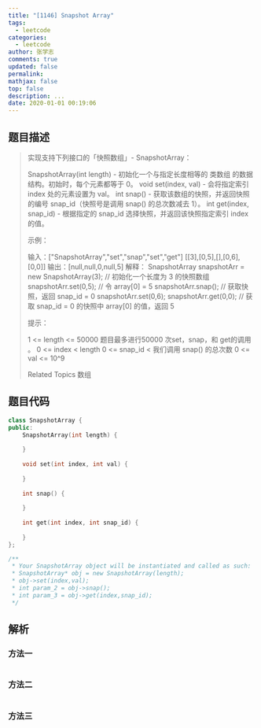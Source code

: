 ```yaml
---
title: "[1146] Snapshot Array"
tags:
  - leetcode
categories:
  - leetcode
author: 张学志
comments: true
updated: false
permalink:
mathjax: false
top: false
description: ...
date: 2020-01-01 00:19:06
---
```


## 题目描述

> 实现支持下列接口的「快照数组」- SnapshotArray： 
> 
> 
> SnapshotArray(int length) - 初始化一个与指定长度相等的 类数组 的数据结构。初始时，每个元素都等于 0。 
> void set(index, val) - 会将指定索引 index 处的元素设置为 val。 
> int snap() - 获取该数组的快照，并返回快照的编号 snap_id（快照号是调用 snap() 的总次数减去 1）。 
> int get(index, snap_id) - 根据指定的 snap_id 选择快照，并返回该快照指定索引 index 的值。 
> 
> 
> 
> 
> 示例： 
> 
> 输入：["SnapshotArray","set","snap","set","get"]
> [[3],[0,5],[],[0,6],[0,0]]
> 输出：[null,null,0,null,5]
> 解释：
> SnapshotArray snapshotArr = new SnapshotArray(3); // 初始化一个长度为 3 的快照数组
> snapshotArr.set(0,5);  // 令 array[0] = 5
> snapshotArr.snap();  // 获取快照，返回 snap_id = 0
> snapshotArr.set(0,6);
> snapshotArr.get(0,0);  // 获取 snap_id = 0 的快照中 array[0] 的值，返回 5 
> 
> 
> 
> 提示： 
> 
> 
> 1 <= length <= 50000 
> 题目最多进行50000 次set，snap，和 get的调用 。 
> 0 <= index < length 
> 0 <= snap_id < 我们调用 snap() 的总次数 
> 0 <= val <= 10^9 
> 
> Related Topics 数组

## 题目代码

```cpp
class SnapshotArray {
public:
    SnapshotArray(int length) {
        
    }
    
    void set(int index, int val) {
        
    }
    
    int snap() {
        
    }
    
    int get(int index, int snap_id) {
        
    }
};

/**
 * Your SnapshotArray object will be instantiated and called as such:
 * SnapshotArray* obj = new SnapshotArray(length);
 * obj->set(index,val);
 * int param_2 = obj->snap();
 * int param_3 = obj->get(index,snap_id);
 */
```

## 解析

### 方法一

```cpp

```

### 方法二

```cpp

```

### 方法三

```cpp

```

